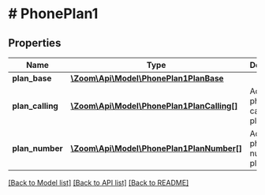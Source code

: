 # # PhonePlan1

## Properties

Name | Type | Description | Notes
------------ | ------------- | ------------- | -------------
**plan_base** | [**\Zoom\Api\Model\PhonePlan1PlanBase**](PhonePlan1PlanBase.md) |  | [optional] 
**plan_calling** | [**\Zoom\Api\Model\PhonePlan1PlanCalling[]**](PhonePlan1PlanCalling.md) | Additional phone calling plans. | [optional] 
**plan_number** | [**\Zoom\Api\Model\PhonePlan1PlanNumber[]**](PhonePlan1PlanNumber.md) | Additional phone number plans. | [optional] 

[[Back to Model list]](../../README.md#documentation-for-models) [[Back to API list]](../../README.md#documentation-for-api-endpoints) [[Back to README]](../../README.md)


